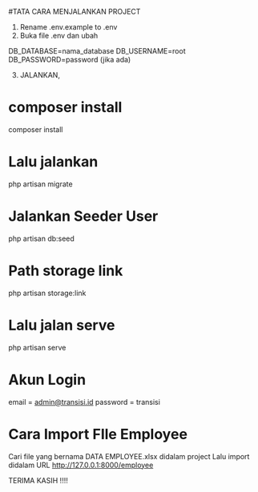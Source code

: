 #TATA CARA MENJALANKAN PROJECT

1. Rename .env.example to .env
2. Buka file .env dan ubah

DB_DATABASE=nama_database
DB_USERNAME=root
DB_PASSWORD=password (jika ada)

3. JALANKAN,

# composer install

composer install

# Lalu jalankan

php artisan migrate

# Jalankan Seeder User
php artisan db:seed

# Path storage link
php artisan storage:link

# Lalu jalan serve

php artisan serve


# Akun Login

email = admin@transisi.id
password = transisi

# Cara Import FIle Employee
Cari file yang bernama DATA EMPLOYEE.xlsx didalam project
Lalu import didalam URL 
http://127.0.0.1:8000/employee


TERIMA KASIH !!!!